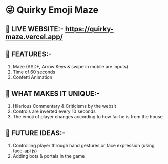 # 😜 Quirky Emoji Maze

## 🔴 LIVE WEBSITE:- https://quirky-maze.vercel.app/

## 🌟 FEATURES:-
1) Maze (ASDF, Arrow Keys & swipe in mobile are inputs)
2) Time of 60 seconds
3) Confetti Animation

## 🦄 WHAT MAKES IT UNIQUE:-
1) Hilarious Commentary & Criticisms by the websit
2) Controls are inverted every 10 seconds
3) The emoji of player changes according to how far he is from the house 

## 🔮 FUTURE IDEAS:-
1) Controlling player through hand gestures or face expression (using face-api js)
2) Adding bots & portals in the game
